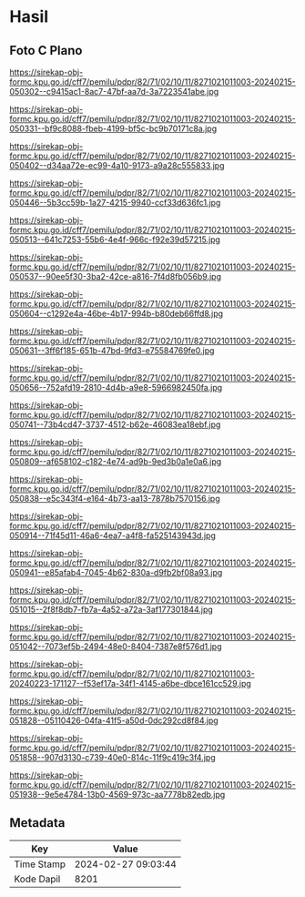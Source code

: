 # Hasil

## Foto C Plano

https://sirekap-obj-formc.kpu.go.id/cff7/pemilu/pdpr/82/71/02/10/11/8271021011003-20240215-050302--c9415ac1-8ac7-47bf-aa7d-3a7223541abe.jpg

https://sirekap-obj-formc.kpu.go.id/cff7/pemilu/pdpr/82/71/02/10/11/8271021011003-20240215-050331--bf9c8088-fbeb-4199-bf5c-bc9b70171c8a.jpg

https://sirekap-obj-formc.kpu.go.id/cff7/pemilu/pdpr/82/71/02/10/11/8271021011003-20240215-050402--d34aa72e-ec99-4a10-9173-a9a28c555833.jpg

https://sirekap-obj-formc.kpu.go.id/cff7/pemilu/pdpr/82/71/02/10/11/8271021011003-20240215-050446--5b3cc59b-1a27-4215-9940-ccf33d636fc1.jpg

https://sirekap-obj-formc.kpu.go.id/cff7/pemilu/pdpr/82/71/02/10/11/8271021011003-20240215-050513--641c7253-55b6-4e4f-966c-f92e39d57215.jpg

https://sirekap-obj-formc.kpu.go.id/cff7/pemilu/pdpr/82/71/02/10/11/8271021011003-20240215-050537--90ee5f30-3ba2-42ce-a816-7f4d8fb056b9.jpg

https://sirekap-obj-formc.kpu.go.id/cff7/pemilu/pdpr/82/71/02/10/11/8271021011003-20240215-050604--c1292e4a-46be-4b17-994b-b80deb66ffd8.jpg

https://sirekap-obj-formc.kpu.go.id/cff7/pemilu/pdpr/82/71/02/10/11/8271021011003-20240215-050631--3ff6f185-651b-47bd-9fd3-e75584769fe0.jpg

https://sirekap-obj-formc.kpu.go.id/cff7/pemilu/pdpr/82/71/02/10/11/8271021011003-20240215-050656--752afd19-2810-4d4b-a9e8-5966982450fa.jpg

https://sirekap-obj-formc.kpu.go.id/cff7/pemilu/pdpr/82/71/02/10/11/8271021011003-20240215-050741--73b4cd47-3737-4512-b62e-46083ea18ebf.jpg

https://sirekap-obj-formc.kpu.go.id/cff7/pemilu/pdpr/82/71/02/10/11/8271021011003-20240215-050809--af658102-c182-4e74-ad9b-9ed3b0a1e0a6.jpg

https://sirekap-obj-formc.kpu.go.id/cff7/pemilu/pdpr/82/71/02/10/11/8271021011003-20240215-050838--e5c343f4-e164-4b73-aa13-7878b7570156.jpg

https://sirekap-obj-formc.kpu.go.id/cff7/pemilu/pdpr/82/71/02/10/11/8271021011003-20240215-050914--71f45d11-46a6-4ea7-a4f8-fa525143943d.jpg

https://sirekap-obj-formc.kpu.go.id/cff7/pemilu/pdpr/82/71/02/10/11/8271021011003-20240215-050941--e85afab4-7045-4b62-830a-d9fb2bf08a93.jpg

https://sirekap-obj-formc.kpu.go.id/cff7/pemilu/pdpr/82/71/02/10/11/8271021011003-20240215-051015--2f8f8db7-fb7a-4a52-a72a-3af177301844.jpg

https://sirekap-obj-formc.kpu.go.id/cff7/pemilu/pdpr/82/71/02/10/11/8271021011003-20240215-051042--7073ef5b-2494-48e0-8404-7387e8f576d1.jpg

https://sirekap-obj-formc.kpu.go.id/cff7/pemilu/pdpr/82/71/02/10/11/8271021011003-20240223-171127--f53ef17a-34f1-4145-a6be-dbce161cc529.jpg

https://sirekap-obj-formc.kpu.go.id/cff7/pemilu/pdpr/82/71/02/10/11/8271021011003-20240215-051828--05110426-04fa-41f5-a50d-0dc292cd8f84.jpg

https://sirekap-obj-formc.kpu.go.id/cff7/pemilu/pdpr/82/71/02/10/11/8271021011003-20240215-051858--907d3130-c739-40e0-814c-11f9c419c3f4.jpg

https://sirekap-obj-formc.kpu.go.id/cff7/pemilu/pdpr/82/71/02/10/11/8271021011003-20240215-051938--9e5e4784-13b0-4569-973c-aa7778b82edb.jpg


## Metadata

| Key        | Value               |
| ---------- | ------------------- |
| Time Stamp | 2024-02-27 09:03:44 |
| Kode Dapil | 8201                |



